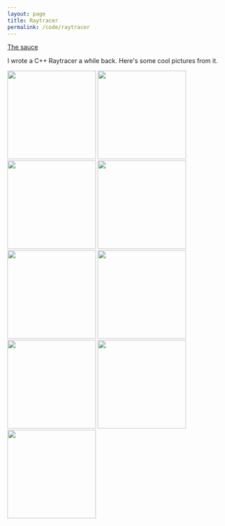 ```yaml
---
layout: page
title: Raytracer
permalink: /code/raytracer
---
```


[The sauce](https://github.com/CLaverdiere/raytracer)

I wrote a C++ Raytracer a while back. Here's some cool pictures from it.

<img src="{{ site.baseurl }}/assets/raytracer/teapot-12.png" width="200">
<img src="{{ site.baseurl }}/assets/raytracer/balls-4.png" width="200">
<img src="{{ site.baseurl }}/assets/raytracer/c3.png" width="200">
<img src="{{ site.baseurl }}/assets/raytracer/c7.png" width="200">
<img src="{{ site.baseurl }}/assets/raytracer/s34.png" width="200">
<img src="{{ site.baseurl }}/assets/raytracer/c8.png" width="200">
<img src="{{ site.baseurl }}/assets/raytracer/s36.png" width="200">
<img src="{{ site.baseurl }}/assets/raytracer/s38.png" width="200">
<img src="{{ site.baseurl }}/assets/raytracer/s48.png" width="200">
